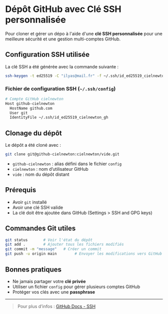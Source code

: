 #  Dépôt GitHub avec Clé SSH personnalisée

Pour cloner et gérer un dépo à l'aide d'une **clé SSH personnalisée** pour une meilleure sécurité et une gestion multi-comptes GitHub.

##  Configuration SSH utilisée

La clé SSH a été générée avec la commande suivante :

```bash
ssh-keygen -t ed25519 -C "ilyas@mail.fr" -f ~/.ssh/id_ed25519_cielnewton_gh
```

### Fichier de configuration SSH (`~/.ssh/config`)

```bash
# Compte GitHub cielnewton
Host github-cielnewton
  HostName github.com
  User git
  IdentityFile ~/.ssh/id_ed25519_cielnewton_gh
```

##  Clonage du dépôt

Le dépôt a été cloné avec :

```bash
git clone git@github-cielnewton:cielnewton/vide.git
```

- `github-cielnewton` : alias défini dans le fichier `config`
- `cielnewton` : nom d’utilisateur GitHub
- `vide` : nom du dépôt distant

##  Prérequis

- Avoir `git` installé
- Avoir une clé SSH valide
- La clé doit être ajoutée dans GitHub (Settings > SSH and GPG keys)

##  Commandes Git utiles

```bash
git status       # Voir l'état du dépôt
git add .        # Ajouter tous les fichiers modifiés
git commit -m "message"   # Créer un commit
git push -u origin main        # Envoyer les modifications vers GitHub
```

##  Bonnes pratiques

- Ne jamais partager votre **clé privée**
- Utiliser un fichier `config` pour gérer plusieurs comptes GitHub
- Protéger vos clés avec une **passphrase**

---

>  Pour plus d’infos : [GitHub Docs - SSH](https://docs.github.com/en/authentication/connecting-to-github-with-ssh)
